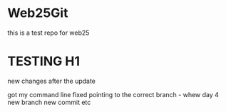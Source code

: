 # Web25Git
this is a test repo for web25
# TESTING H1
new changes after the update

got my command line fixed pointing to the correct branch - whew
day 4 new branch new commit etc